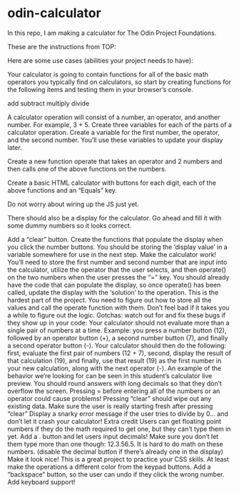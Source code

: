 # odin-calculator

In this repo, I am making a calculator for The Odin Project Foundations.

These are the instructions from TOP:

Here are some use cases (abilities your project needs to have):

Your calculator is going to contain functions for all of the basic math operators you typically find on calculators, so start by creating functions for the following items and testing them in your browser’s console.

add
subtract
multiply
divide

A calculator operation will consist of a number, an operator, and another number. For example, 3 + 5. Create three variables for each of the parts of a calculator operation. Create a variable for the first number, the operator, and the second number. You’ll use these variables to update your display later.

Create a new function operate that takes an operator and 2 numbers and then calls one of the above functions on the numbers.

Create a basic HTML calculator with buttons for each digit, each of the above functions and an “Equals” key.

Do not worry about wiring up the JS just yet.

There should also be a display for the calculator. Go ahead and fill it with some dummy numbers so it looks correct.

Add a “clear” button.
Create the functions that populate the display when you click the number buttons. You should be storing the ‘display value’ in a variable somewhere for use in the next step.
Make the calculator work! You’ll need to store the first number and second number that are input into the calculator, utilize the operator that the user selects, and then operate() on the two numbers when the user presses the “=” key.
You should already have the code that can populate the display, so once operate() has been called, update the display with the ‘solution’ to the operation.
This is the hardest part of the project. You need to figure out how to store all the values and call the operate function with them. Don’t feel bad if it takes you a while to figure out the logic.
Gotchas: watch out for and fix these bugs if they show up in your code:
Your calculator should not evaluate more than a single pair of numbers at a time. Example: you press a number button (12), followed by an operator button (+), a second number button (7), and finally a second operator button (-). Your calculator should then do the following: first, evaluate the first pair of numbers (12 + 7), second, display the result of that calculation (19), and finally, use that result (19) as the first number in your new calculation, along with the next operator (-). An example of the behavior we’re looking for can be seen in this student’s calculator live preview.
You should round answers with long decimals so that they don’t overflow the screen.
Pressing = before entering all of the numbers or an operator could cause problems!
Pressing “clear” should wipe out any existing data. Make sure the user is really starting fresh after pressing “clear”
Display a snarky error message if the user tries to divide by 0… and don’t let it crash your calculator!
Extra credit
Users can get floating point numbers if they do the math required to get one, but they can’t type them in yet. Add a . button and let users input decimals! Make sure you don’t let them type more than one though: 12.3.56.5. It is hard to do math on these numbers. (disable the decimal button if there’s already one in the display)
Make it look nice! This is a great project to practice your CSS skills. At least make the operations a different color from the keypad buttons.
Add a “backspace” button, so the user can undo if they click the wrong number.
Add keyboard support!